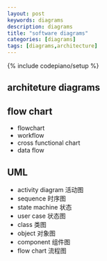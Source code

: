 ```yaml
---
layout: post
keywords: diagrams 
description: diagrams
title: "software diagrams"
categories: [diagrams]
tags: [diagrams,architecture]
---
```

{% include codepiano/setup %}

## architeture diagrams

## flow chart

* flowchart
* workflow
* cross functional chart
* data flow

## UML

* activity diagram 活动图
* sequence 时序图
* state machine 状态
* user case 状态图
* class 类图
* object 对象图
* component 组件图
* flow chart 流程图
